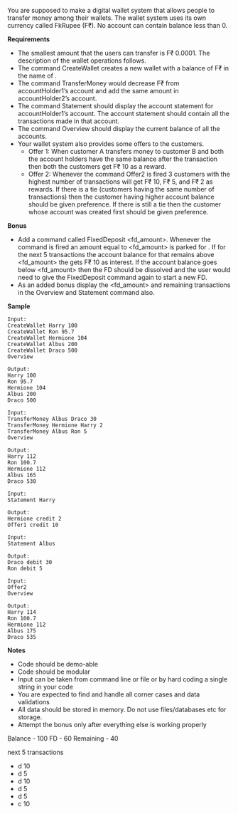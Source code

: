 You are supposed to make a digital wallet system that allows people to transfer money among their wallets. The wallet system uses its own currency called FkRupee (F₹). No account can contain balance less than 0.

**Requirements**
- The smallest amount that the users can transfer is F₹ 0.0001. The description of the wallet operations follows.
- The command CreateWallet creates a new wallet with a balance of F₹ in the name of .
- The command TransferMoney would decrease F₹ from accountHolder1’s account and add the same amount in accountHolder2’s account.
- The command Statement should display the account statement for accountHolder1’s account. The account statement should contain all the transactions made in that account.
- The command Overview should display the current balance of all the accounts.
- Your wallet system also provides some offers to the customers.
    - Offer 1: When customer A transfers money to customer B and both the account holders have the same balance after the transaction then both the customers get F₹ 10 as a reward.
    - Offer 2: Whenever the command Offer2 is fired 3 customers with the highest number of transactions will get F₹ 10, F₹ 5, and F₹ 2 as rewards. If there is a tie (customers having the same number of transactions) then the customer having higher account balance should be given preference. If there is still a tie then the customer whose account was created first should be given preference.

**Bonus**
- Add a command called FixedDeposit <fd_amount>. Whenever the command is fired an amount equal to <fd_amount> is parked for . If for the next 5 transactions the account balance for that remains above <fd_amount> the gets F₹ 10 as interest. If the account balance goes below <fd_amount> then the FD should be dissolved and the user would need to give the FixedDeposit command again to start a new FD.
- As an added bonus display the <fd_amount> and remaining transactions in the Overview and Statement command also.

**Sample**
```
Input:
CreateWallet Harry 100
CreateWallet Ron 95.7
CreateWallet Hermione 104
CreateWallet Albus 200
CreateWallet Draco 500
Overview

Output:
Harry 100
Ron 95.7
Hermione 104
Albus 200
Draco 500

Input:
TransferMoney Albus Draco 30
TransferMoney Hermione Harry 2
TransferMoney Albus Ron 5
Overview

Output:
Harry 112
Ron 100.7
Hermione 112
Albus 165
Draco 530

Input:
Statement Harry

Output:
Hermione credit 2
Offer1 credit 10

Input:
Statement Albus

Output:
Draco debit 30
Ron debit 5

Input:
Offer2
Overview

Output:
Harry 114
Ron 100.7
Hermione 112
Albus 175
Draco 535
```

**Notes**
- Code should be demo-able
- Code should be modular
- Input can be taken from command line or file or by hard coding a single string in your code
- You are expected to find and handle all corner cases and data validations
- All data should be stored in memory. Do not use files/databases etc for storage.
- Attempt the bonus only after everything else is working properly



Balance - 100
FD - 60
Remaining - 40

next 5 transactions
- d 10
- d 5
- d 10
- d 5
- d 5
- c 10
